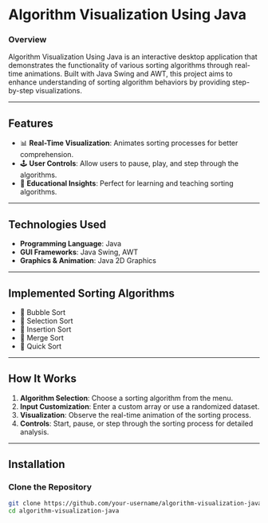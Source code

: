 # **Algorithm Visualization Using Java**

### **Overview**  
Algorithm Visualization Using Java is an interactive desktop application that demonstrates the functionality of various sorting algorithms through real-time animations. Built with Java Swing and AWT, this project aims to enhance understanding of sorting algorithm behaviors by providing step-by-step visualizations.

---

## **Features**  
- 📊 **Real-Time Visualization**: Animates sorting processes for better comprehension.  
- 🕹️ **User Controls**: Allow users to pause, play, and step through the algorithms.  
- 🧠 **Educational Insights**: Perfect for learning and teaching sorting algorithms.

---

## **Technologies Used**  
- **Programming Language**: Java  
- **GUI Frameworks**: Java Swing, AWT  
- **Graphics & Animation**: Java 2D Graphics  

---

## **Implemented Sorting Algorithms**  
- 🔹 Bubble Sort  
- 🔹 Selection Sort  
- 🔹 Insertion Sort  
- 🔹 Merge Sort  
- 🔹 Quick Sort  

---

## **How It Works**  
1. **Algorithm Selection**: Choose a sorting algorithm from the menu.  
2. **Input Customization**: Enter a custom array or use a randomized dataset.  
3. **Visualization**: Observe the real-time animation of the sorting process.  
4. **Controls**: Start, pause, or step through the sorting process for detailed analysis.  

---

## **Installation**  

### **Clone the Repository**  
```bash
git clone https://github.com/your-username/algorithm-visualization-java.git
cd algorithm-visualization-java
